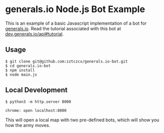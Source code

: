 # generals.io Node.js Bot Example

This is an example of a basic Javascript implementation of a bot for [generals.io](https://generals.io). Read the tutorial associated with this bot at [dev.generals.io/api#tutorial](https://dev.generals.io/api#tutorial).

## Usage

```
$ git clone git@github.com:zztczcx/generals.io-bot.git
$ cd generals.io-bot
$ npm install
$ node main.js
```

## Local Development

```
$ python3 -m http.server 8000

chrome: open localhost:8000
```

This will open a local map with two pre-defined bots, which will show you how the army moves.
